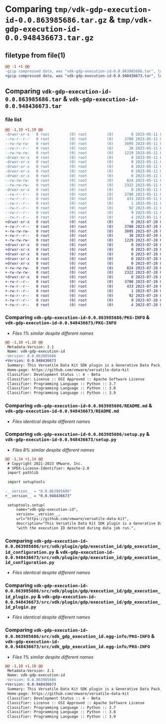 # Comparing `tmp/vdk-gdp-execution-id-0.0.863985686.tar.gz` & `tmp/vdk-gdp-execution-id-0.0.948436673.tar.gz`

## filetype from file(1)

```diff
@@ -1 +1 @@
-gzip compressed data, was "vdk-gdp-execution-id-0.0.863985686.tar", last modified: Thu May 11 07:40:01 2023, max compression
+gzip compressed data, was "vdk-gdp-execution-id-0.0.948436673.tar", last modified: Fri Jul 28 09:42:36 2023, max compression
```

## Comparing `vdk-gdp-execution-id-0.0.863985686.tar` & `vdk-gdp-execution-id-0.0.948436673.tar`

### file list

```diff
@@ -1,19 +1,19 @@
-drwxr-xr-x   0 root         (0) root         (0)        0 2023-05-11 07:40:01.973032 vdk-gdp-execution-id-0.0.863985686/
--rw-r--r--   0 root         (0) root         (0)     3780 2023-05-11 07:40:01.973032 vdk-gdp-execution-id-0.0.863985686/PKG-INFO
--rw-rw-rw-   0 root         (0) root         (0)     3095 2023-05-11 07:39:48.000000 vdk-gdp-execution-id-0.0.863985686/README.md
--rw-r--r--   0 root         (0) root         (0)       38 2023-05-11 07:40:01.973032 vdk-gdp-execution-id-0.0.863985686/setup.cfg
--rw-rw-rw-   0 root         (0) root         (0)     1229 2023-05-11 07:39:52.000000 vdk-gdp-execution-id-0.0.863985686/setup.py
-drwxr-xr-x   0 root         (0) root         (0)        0 2023-05-11 07:40:01.973032 vdk-gdp-execution-id-0.0.863985686/src/
-drwxr-xr-x   0 root         (0) root         (0)        0 2023-05-11 07:40:01.973032 vdk-gdp-execution-id-0.0.863985686/src/vdk/
-drwxr-xr-x   0 root         (0) root         (0)        0 2023-05-11 07:40:01.973032 vdk-gdp-execution-id-0.0.863985686/src/vdk/plugin/
-drwxr-xr-x   0 root         (0) root         (0)        0 2023-05-11 07:40:01.973032 vdk-gdp-execution-id-0.0.863985686/src/vdk/plugin/gdp/
-drwxr-xr-x   0 root         (0) root         (0)        0 2023-05-11 07:40:01.973032 vdk-gdp-execution-id-0.0.863985686/src/vdk/plugin/gdp/execution_id/
--rw-rw-rw-   0 root         (0) root         (0)      824 2023-05-11 07:39:48.000000 vdk-gdp-execution-id-0.0.863985686/src/vdk/plugin/gdp/execution_id/gdp_execution_id_configuration.py
--rw-rw-rw-   0 root         (0) root         (0)     2322 2023-05-11 07:39:48.000000 vdk-gdp-execution-id-0.0.863985686/src/vdk/plugin/gdp/execution_id/gdp_execution_id_plugin.py
-drwxr-xr-x   0 root         (0) root         (0)        0 2023-05-11 07:40:01.973032 vdk-gdp-execution-id-0.0.863985686/src/vdk_gdp_execution_id.egg-info/
--rw-r--r--   0 root         (0) root         (0)     3780 2023-05-11 07:40:01.000000 vdk-gdp-execution-id-0.0.863985686/src/vdk_gdp_execution_id.egg-info/PKG-INFO
--rw-r--r--   0 root         (0) root         (0)      433 2023-05-11 07:40:01.000000 vdk-gdp-execution-id-0.0.863985686/src/vdk_gdp_execution_id.egg-info/SOURCES.txt
--rw-r--r--   0 root         (0) root         (0)        1 2023-05-11 07:40:01.000000 vdk-gdp-execution-id-0.0.863985686/src/vdk_gdp_execution_id.egg-info/dependency_links.txt
--rw-r--r--   0 root         (0) root         (0)       92 2023-05-11 07:40:01.000000 vdk-gdp-execution-id-0.0.863985686/src/vdk_gdp_execution_id.egg-info/entry_points.txt
--rw-r--r--   0 root         (0) root         (0)        9 2023-05-11 07:40:01.000000 vdk-gdp-execution-id-0.0.863985686/src/vdk_gdp_execution_id.egg-info/requires.txt
--rw-r--r--   0 root         (0) root         (0)        4 2023-05-11 07:40:01.000000 vdk-gdp-execution-id-0.0.863985686/src/vdk_gdp_execution_id.egg-info/top_level.txt
+drwxr-xr-x   0 root         (0) root         (0)        0 2023-07-28 09:42:36.694751 vdk-gdp-execution-id-0.0.948436673/
+-rw-r--r--   0 root         (0) root         (0)     3780 2023-07-28 09:42:36.694751 vdk-gdp-execution-id-0.0.948436673/PKG-INFO
+-rw-rw-rw-   0 root         (0) root         (0)     3095 2023-07-28 09:42:13.000000 vdk-gdp-execution-id-0.0.948436673/README.md
+-rw-r--r--   0 root         (0) root         (0)       38 2023-07-28 09:42:36.694751 vdk-gdp-execution-id-0.0.948436673/setup.cfg
+-rw-rw-rw-   0 root         (0) root         (0)     1229 2023-07-28 09:42:23.000000 vdk-gdp-execution-id-0.0.948436673/setup.py
+drwxr-xr-x   0 root         (0) root         (0)        0 2023-07-28 09:42:36.690751 vdk-gdp-execution-id-0.0.948436673/src/
+drwxr-xr-x   0 root         (0) root         (0)        0 2023-07-28 09:42:36.690751 vdk-gdp-execution-id-0.0.948436673/src/vdk/
+drwxr-xr-x   0 root         (0) root         (0)        0 2023-07-28 09:42:36.690751 vdk-gdp-execution-id-0.0.948436673/src/vdk/plugin/
+drwxr-xr-x   0 root         (0) root         (0)        0 2023-07-28 09:42:36.690751 vdk-gdp-execution-id-0.0.948436673/src/vdk/plugin/gdp/
+drwxr-xr-x   0 root         (0) root         (0)        0 2023-07-28 09:42:36.690751 vdk-gdp-execution-id-0.0.948436673/src/vdk/plugin/gdp/execution_id/
+-rw-rw-rw-   0 root         (0) root         (0)      824 2023-07-28 09:42:13.000000 vdk-gdp-execution-id-0.0.948436673/src/vdk/plugin/gdp/execution_id/gdp_execution_id_configuration.py
+-rw-rw-rw-   0 root         (0) root         (0)     2322 2023-07-28 09:42:13.000000 vdk-gdp-execution-id-0.0.948436673/src/vdk/plugin/gdp/execution_id/gdp_execution_id_plugin.py
+drwxr-xr-x   0 root         (0) root         (0)        0 2023-07-28 09:42:36.690751 vdk-gdp-execution-id-0.0.948436673/src/vdk_gdp_execution_id.egg-info/
+-rw-r--r--   0 root         (0) root         (0)     3780 2023-07-28 09:42:36.000000 vdk-gdp-execution-id-0.0.948436673/src/vdk_gdp_execution_id.egg-info/PKG-INFO
+-rw-r--r--   0 root         (0) root         (0)      433 2023-07-28 09:42:36.000000 vdk-gdp-execution-id-0.0.948436673/src/vdk_gdp_execution_id.egg-info/SOURCES.txt
+-rw-r--r--   0 root         (0) root         (0)        1 2023-07-28 09:42:36.000000 vdk-gdp-execution-id-0.0.948436673/src/vdk_gdp_execution_id.egg-info/dependency_links.txt
+-rw-r--r--   0 root         (0) root         (0)       92 2023-07-28 09:42:36.000000 vdk-gdp-execution-id-0.0.948436673/src/vdk_gdp_execution_id.egg-info/entry_points.txt
+-rw-r--r--   0 root         (0) root         (0)        9 2023-07-28 09:42:36.000000 vdk-gdp-execution-id-0.0.948436673/src/vdk_gdp_execution_id.egg-info/requires.txt
+-rw-r--r--   0 root         (0) root         (0)        4 2023-07-28 09:42:36.000000 vdk-gdp-execution-id-0.0.948436673/src/vdk_gdp_execution_id.egg-info/top_level.txt
```

### Comparing `vdk-gdp-execution-id-0.0.863985686/PKG-INFO` & `vdk-gdp-execution-id-0.0.948436673/PKG-INFO`

 * *Files 1% similar despite different names*

```diff
@@ -1,10 +1,10 @@
 Metadata-Version: 2.1
 Name: vdk-gdp-execution-id
-Version: 0.0.863985686
+Version: 0.0.948436673
 Summary: This Versatile Data Kit SDK plugin is a Generative Data Pack, that expands each ingested dataset with the execution ID detected during data job run.
 Home-page: https://github.com/vmware/versatile-data-kit
 Classifier: Development Status :: 4 - Beta
 Classifier: License :: OSI Approved :: Apache Software License
 Classifier: Programming Language :: Python :: 3.7
 Classifier: Programming Language :: Python :: 3.8
 Classifier: Programming Language :: Python :: 3.9
```

### Comparing `vdk-gdp-execution-id-0.0.863985686/README.md` & `vdk-gdp-execution-id-0.0.948436673/README.md`

 * *Files identical despite different names*

### Comparing `vdk-gdp-execution-id-0.0.863985686/setup.py` & `vdk-gdp-execution-id-0.0.948436673/setup.py`

 * *Files 8% similar despite different names*

```diff
@@ -1,14 +1,14 @@
 # Copyright 2021-2023 VMware, Inc.
 # SPDX-License-Identifier: Apache-2.0
 import pathlib
 
 import setuptools
 
-__version__ = "0.0.863985686"
+__version__ = "0.0.948436673"
 
 setuptools.setup(
     name="vdk-gdp-execution-id",
     version=__version__,
     url="https://github.com/vmware/versatile-data-kit",
     description="This Versatile Data Kit SDK plugin is a Generative Data Pack, that expands each ingested dataset "
     "with the execution ID detected during data job run.",
```

### Comparing `vdk-gdp-execution-id-0.0.863985686/src/vdk/plugin/gdp/execution_id/gdp_execution_id_configuration.py` & `vdk-gdp-execution-id-0.0.948436673/src/vdk/plugin/gdp/execution_id/gdp_execution_id_configuration.py`

 * *Files identical despite different names*

### Comparing `vdk-gdp-execution-id-0.0.863985686/src/vdk/plugin/gdp/execution_id/gdp_execution_id_plugin.py` & `vdk-gdp-execution-id-0.0.948436673/src/vdk/plugin/gdp/execution_id/gdp_execution_id_plugin.py`

 * *Files identical despite different names*

### Comparing `vdk-gdp-execution-id-0.0.863985686/src/vdk_gdp_execution_id.egg-info/PKG-INFO` & `vdk-gdp-execution-id-0.0.948436673/src/vdk_gdp_execution_id.egg-info/PKG-INFO`

 * *Files 1% similar despite different names*

```diff
@@ -1,10 +1,10 @@
 Metadata-Version: 2.1
 Name: vdk-gdp-execution-id
-Version: 0.0.863985686
+Version: 0.0.948436673
 Summary: This Versatile Data Kit SDK plugin is a Generative Data Pack, that expands each ingested dataset with the execution ID detected during data job run.
 Home-page: https://github.com/vmware/versatile-data-kit
 Classifier: Development Status :: 4 - Beta
 Classifier: License :: OSI Approved :: Apache Software License
 Classifier: Programming Language :: Python :: 3.7
 Classifier: Programming Language :: Python :: 3.8
 Classifier: Programming Language :: Python :: 3.9
```

